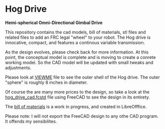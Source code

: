 # Hog Drive

**Hemi-spherical Omni-Directional Gimbal Drive**

This repository contains the cad models, bill of materials, stl files and related files to add an FRC legal "wheel" to your robot. The Hog drive is innocative, compact, and features a continous variable transmission.

As the design evolves, please check back for more information. At this point, the conceptual model is complete and is moving to create a conrete working model. So the CAD model will be updated with small tweaks and adjustments.

Please look at [VIEWME](VIEWME.stl) file to see the outer shell of the Hog drive. The outer "sphere" is roughly 8 inches in diameter.

Of course the are many more prices to the design, so take a look at the [hog_drive_cad.fcstd](hog_drive_cad.fcstd) file using FreeCAD to see the design in its entirety.

The [bill of materials](hog_drive_bom.ods) is a work in progress, and created in LibreOfffice.

Please note: I will not export the FreeCAD design to any othe CAD program. It offends my sensibilites.

